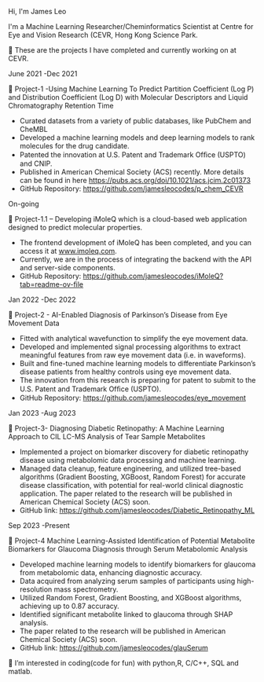 Hi, I'm James Leo



I'm a Machine Learning Researcher/Cheminformatics Scientist at Centre for Eye and Vision Research (CEVR, Hong Kong Science Park.

👋 These are the projects I have completed and currently working on at CEVR. 
  
June 2021 -Dec 2021

	Project-1 -Using Machine Learning To Predict Partition Coefficient (Log P) and Distribution Coefficient (Log D) with Molecular Descriptors and Liquid Chromatography Retention Time
-	Curated datasets from a variety of public databases, like PubChem and CheMBL 
-	Developed a machine learning models and deep learning models to rank molecules for the drug candidate. 
-	Patented the innovation at U.S. Patent and Trademark Ofﬁce (USPTO) and CNIP. 
-	Published in American Chemical Society (ACS) recently. More details can be found in here https://pubs.acs.org/doi/10.1021/acs.jcim.2c01373
-	GitHub Repository: https://github.com/jamesleocodes/p_chem_CEVR


On-going

	Project-1.1 – Developing iMoleQ which is a cloud-based web application designed to predict molecular properties. 
-	The frontend development of iMoleQ has been completed, and you can access it at www.imoleq.com.
-	Currently, we are in the process of integrating the backend with the API and server-side components.
-	GitHub Repository: https://github.com/jamesleocodes/iMoleQ?tab=readme-ov-file

Jan 2022 -Dec 2022

	Project-2 - AI-Enabled Diagnosis of Parkinson’s Disease from Eye Movement Data
-	Fitted with analytical wavefunction to simplify the eye movement data.
-	Developed and implemented signal processing algorithms to extract meaningful features from raw eye movement data (i.e. in waveforms).
-	Built and fine-tuned machine learning models to differentiate Parkinson’s disease patients from healthy controls using eye movement data.
-	The innovation from this research is preparing for patent to submit to the U.S. Patent and Trademark Ofﬁce (USPTO).
-	GitHub Repository: https://github.com/jamesleocodes/eye_movement

Jan 2023 -Aug 2023

	Project-3- Diagnosing Diabetic Retinopathy: A Machine Learning Approach to CIL LC-MS Analysis of Tear Sample Metabolites 
-	Implemented a project on biomarker discovery for diabetic retinopathy disease using metabolomic data processing and machine learning. 
-	Managed data cleanup, feature engineering, and utilized tree-based algorithms (Gradient Boosting, XGBoost, Random Forest) for accurate disease classification, with potential for real-world clinical diagnostic application. The paper related to the research will be published in American Chemical Society (ACS) soon.
-	GitHub link: https://github.com/jamesleocodes/Diabetic_Retinopathy_ML

Sep 2023 -Present

	Project-4
Machine Learning-Assisted Identification of Potential Metabolite Biomarkers for Glaucoma Diagnosis through Serum Metabolomic Analysis
-	Developed machine learning models to identify biomarkers for glaucoma from metabolomic data, enhancing diagnostic accuracy.  
-	Data acquired from analyzing serum samples of participants using high-resolution mass spectrometry.  
-	 Utilized Random Forest, Gradient Boosting, and XGBoost algorithms, achieving up to 0.87 accuracy.  
-	 Identified significant metabolite linked to glaucoma through SHAP analysis.
-	The paper related to the research will be published in American Chemical Society (ACS) soon.
-	GitHub link: https://github.com/jamesleocodes/glauSerum


👀 I’m interested in coding(code for fun) with python,R, C/C++, SQL and matlab.



<!---
jamesleocodes/jamesleocodes is a ✨ special ✨ repository because its `README.md` (this file) appears on your GitHub profile.
You can click the Preview link to take a look at your changes.
--->

